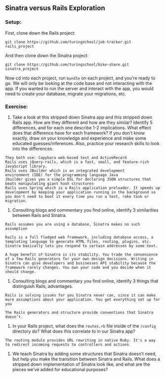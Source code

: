 ## Sinatra versus Rails Exploration

### Setup:

First, clone down the Rails project:

```terminal
git clone https://github.com/turingschool/job-tracker.git rails_project
```

And then clone down the Sinatra project:

```terminal
git clone https://github.com/turingschool/bike-share.git sinatra_project
```
Now cd into each project, run `bundle` on each project, and you're ready to go. We will only be looking at the code base and not interacting with the app. If you wanted to run the server and interact with the app, you would need to create your database, migrate your migrations, etc.

### Exercise:

1. Take a look at this stripped down Sinatra app and this stripped down Rails app. How are they different and how are they similar? Identify 5 differences, and for each one describe 1-2 implications. What effect does that difference have for each framework? If you don't know exactly, draw on your knowledge and experience and make some educated guesses/inferences. Also, practice your research skills to look into the differences.
```
They both use: Capybara web-based test and ActiveRecord
Rails uses jQuery-rails, which is a fast, small, and feature-rich JavaScript library.
Rails uses JBuilder which is an integrated development environment (IDE) for the programming language Java 
Jbuilder gives you a simple DSL for declaring JSON structures that beats manipulating giant hash structures
Rails uses Spring which is a Rails application preloader. It speeds up development by keeping your application running in the background so you don't need to boot it every time you run a test, rake task or migration.
```
1. Consulting blogs and commentary you find online, identify 3 similarities between Rails and Sinatra.
```
Rails assumes you are using a database, Sinatra makes no such assumption

Rails is a full fledged web framework, including database access, a templating language to generate HTML files, routing, plugins, etc. Sinatra basically lets you respond to certain addresses by some text. 

A huge benefit of Sinatra is its stability. You trade the convenience of a few Rails generators for your own design decisions. Writing in Sinatra can give developers and businesses API stability because the framework rarely changes. You own your code and you decide when it should change.
```

1. Consulting blogs and commentary you find online, identify 3 things that distinguish Rails, advantages.
```
Rails is solving issues for you Sinatra never can, since it can make more assumptions about your application. You get everything set up for you

The Rails generators and structure provide conventions that Sinatra doesn’t.
```
1. In your Rails project, what does the `routes.rb` file inside of the `/config` directory do? What does this correlate to in our Sinatra app?
```
The routing module provides URL rewriting in native Ruby. It's a way to redirect incoming requests to controllers and actions
```

1. We teach Sinatra by adding some structures that Sinatra doesn’t need, but help you make the transition between Sinatra and Rails. What does a stripped down implementation of Sinatra look like, and what are the pieces we’ve added for educational purposes?

